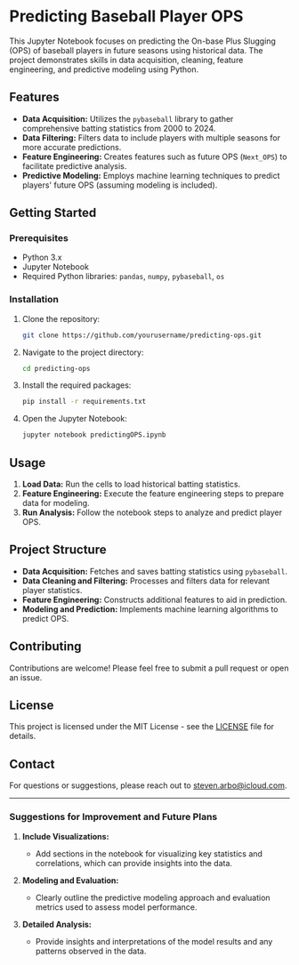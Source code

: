 # Predicting Baseball Player OPS

This Jupyter Notebook focuses on predicting the On-base Plus Slugging (OPS) of baseball players in future seasons using historical data. The project demonstrates skills in data acquisition, cleaning, feature engineering, and predictive modeling using Python.

## Features

- **Data Acquisition:** Utilizes the `pybaseball` library to gather comprehensive batting statistics from 2000 to 2024.
- **Data Filtering:** Filters data to include players with multiple seasons for more accurate predictions.
- **Feature Engineering:** Creates features such as future OPS (`Next_OPS`) to facilitate predictive analysis.
- **Predictive Modeling:** Employs machine learning techniques to predict players' future OPS (assuming modeling is included).

## Getting Started

### Prerequisites

- Python 3.x
- Jupyter Notebook
- Required Python libraries: `pandas`, `numpy`, `pybaseball`, `os`

### Installation

1. Clone the repository:
   ```bash
   git clone https://github.com/yourusername/predicting-ops.git
   ```
2. Navigate to the project directory:
   ```bash
   cd predicting-ops
   ```
3. Install the required packages:
   ```bash
   pip install -r requirements.txt
   ```
4. Open the Jupyter Notebook:
   ```bash
   jupyter notebook predictingOPS.ipynb
   ```

## Usage

1. **Load Data:** Run the cells to load historical batting statistics.
2. **Feature Engineering:** Execute the feature engineering steps to prepare data for modeling.
3. **Run Analysis:** Follow the notebook steps to analyze and predict player OPS.

## Project Structure

- **Data Acquisition:** Fetches and saves batting statistics using `pybaseball`.
- **Data Cleaning and Filtering:** Processes and filters data for relevant player statistics.
- **Feature Engineering:** Constructs additional features to aid in prediction.
- **Modeling and Prediction:** Implements machine learning algorithms to predict OPS.

## Contributing

Contributions are welcome! Please feel free to submit a pull request or open an issue.

## License

This project is licensed under the MIT License - see the [LICENSE](LICENSE) file for details.

## Contact

For questions or suggestions, please reach out to [steven.arbo@icloud.com](mailto:steven.arbo@icloud.com).

---

### Suggestions for Improvement and Future Plans

1. **Include Visualizations:**
   - Add sections in the notebook for visualizing key statistics and correlations, which can provide insights into the data.

2. **Modeling and Evaluation:**
   - Clearly outline the predictive modeling approach and evaluation metrics used to assess model performance.

3. **Detailed Analysis:**
   - Provide insights and interpretations of the model results and any patterns observed in the data.

